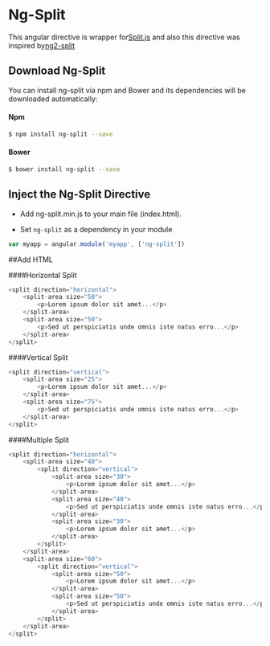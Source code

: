 # Ng-Split

This angular directive is wrapper for[Split.js](http://nathancahill.github.io/Split.js/) and also this directive was inspired by[ng2-split](https://bertrandg.github.io/ng2-split//)

## Download Ng-Split

You can install ng-split via npm and Bower and its dependencies will be downloaded
automatically:

#### Npm
```bash
$ npm install ng-split --save
```

#### Bower
```bash
$ bower install ng-split --save
```

## Inject the Ng-Split Directive
- Add ng-split.min.js to your main file (index.html).

- Set `ng-split` as a dependency in your module
```javascript
var myapp = angular.module('myapp', ['ng-split'])
```

##Add HTML

####Horizontal Split
```javascript
<split direction="horizontal">
    <split-area size="50">
        <p>Lorem ipsum dolor sit amet...</p>
    </split-area>
    <split-area size="50">
        <p>Sed ut perspiciatis unde omnis iste natus erro...</p>
    </split-area>
</split>
```

####Vertical Split
```javascript
<split direction="vertical">
    <split-area size="25">
        <p>Lorem ipsum dolor sit amet...</p>
    </split-area>
    <split-area size="75">
        <p>Sed ut perspiciatis unde omnis iste natus erro...</p>
    </split-area>
</split>
```

####Multiple Split
```javascript
<split direction="horizontal">
    <split-area size="40">
        <split direction="vertical">
            <split-area size="30">
                <p>Lorem ipsum dolor sit amet...</p>
            </split-area>
            <split-area size="40">
                <p>Sed ut perspiciatis unde omnis iste natus erro...</p>
            </split-area>
            <split-area size="30">
                <p>Lorem ipsum dolor sit amet...</p>
            </split-area>
        </split>
    </split-area>
    <split-area size="60">
        <split direction="vertical">
            <split-area size="50">
                <p>Lorem ipsum dolor sit amet...</p>
            </split-area>
            <split-area size="50">
                <p>Sed ut perspiciatis unde omnis iste natus erro...</p>
            </split-area>
        </split>
    </split-area>
</split>
```
